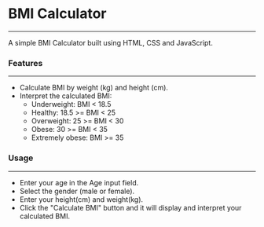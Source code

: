 # BMI Calculator
---
A simple BMI Calculator built using HTML, CSS and JavaScript.

### Features
---
- Calculate BMI by weight (kg) and height (cm).
- Interpret the calculated BMI:
    - Underweight: BMI < 18.5
    - Healthy: 18.5 >= BMI < 25
    - Overweight: 25 >= BMI < 30
    - Obese: 30 >= BMI < 35
    - Extremely obese: BMI >= 35


### Usage
---
+ Enter your age in the Age input field.
+ Select the gender (male or female).
+ Enter your height(cm) and weight(kg).
+ Click the "Calculate BMI" button and it will display and interpret your calculated BMI.